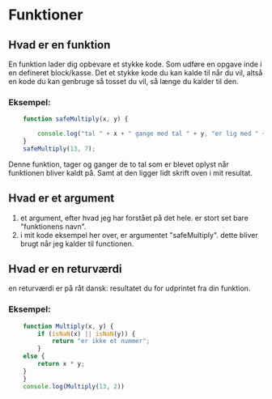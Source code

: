 # Funktioner

## Hvad er en funktion
En funktion lader dig opbevare et stykke kode. Som udføre en opgave inde i en defineret block/kasse. Det et stykke kode du kan kalde til når du vil, altså en kode du kan genbruge så tosset du vil, så længe du kalder til den.

### Eksempel:
```javascript
    function safeMultiply(x, y) {

        console.log("tal " + x + " gange med tal " + y, "er lig med " + (x * y));
    }
    safeMultiply(13, 7);
```

Denne funktion, tager og ganger de to tal som er blevet oplyst når funktionen bliver kaldt på. Samt at den ligger lidt skrift oven i mit resultat.

## Hvad er et argument
1. et argument, efter hvad jeg har forstået på det hele. er stort set bare "funktionens navn".
1. i mit kode eksempel her over, er argumentet "safeMultiply". dette bliver brugt når jeg kalder til functionen.

## Hvad er en returværdi
en returværdi er på råt dansk: resultatet du for udprintet fra din funktion.

### Eksempel:
```javascript
    function Multiply(x, y) {   
        if (isNaN(x) || isNaN(y)) { 
            return "er ikke et nummer"; 
        }
    else {
        return x * y;               
    }
    }
    console.log(Multiply(13, 2))
```
